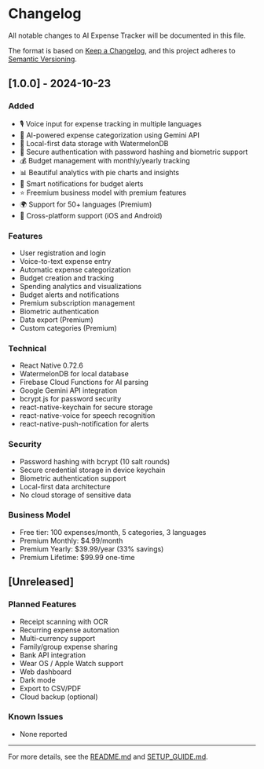 # Changelog

All notable changes to AI Expense Tracker will be documented in this file.

The format is based on [Keep a Changelog](https://keepachangelog.com/en/1.0.0/),
and this project adheres to [Semantic Versioning](https://semver.org/spec/v2.0.0.html).

## [1.0.0] - 2024-10-23

### Added
- 🎙️ Voice input for expense tracking in multiple languages
- 🤖 AI-powered expense categorization using Gemini API
- 💾 Local-first data storage with WatermelonDB
- 🔐 Secure authentication with password hashing and biometric support
- 💰 Budget management with monthly/yearly tracking
- 📊 Beautiful analytics with pie charts and insights
- 🔔 Smart notifications for budget alerts
- ⭐ Freemium business model with premium features
- 🌍 Support for 50+ languages (Premium)
- 📱 Cross-platform support (iOS and Android)

### Features
- User registration and login
- Voice-to-text expense entry
- Automatic expense categorization
- Budget creation and tracking
- Spending analytics and visualizations
- Budget alerts and notifications
- Premium subscription management
- Biometric authentication
- Data export (Premium)
- Custom categories (Premium)

### Technical
- React Native 0.72.6
- WatermelonDB for local database
- Firebase Cloud Functions for AI parsing
- Google Gemini API integration
- bcrypt.js for password security
- react-native-keychain for secure storage
- react-native-voice for speech recognition
- react-native-push-notification for alerts

### Security
- Password hashing with bcrypt (10 salt rounds)
- Secure credential storage in device keychain
- Biometric authentication support
- Local-first data architecture
- No cloud storage of sensitive data

### Business Model
- Free tier: 100 expenses/month, 5 categories, 3 languages
- Premium Monthly: $4.99/month
- Premium Yearly: $39.99/year (33% savings)
- Premium Lifetime: $99.99 one-time

## [Unreleased]

### Planned Features
- Receipt scanning with OCR
- Recurring expense automation
- Multi-currency support
- Family/group expense sharing
- Bank API integration
- Wear OS / Apple Watch support
- Web dashboard
- Dark mode
- Export to CSV/PDF
- Cloud backup (optional)

### Known Issues
- None reported

---

For more details, see the [README.md](README.md) and [SETUP_GUIDE.md](SETUP_GUIDE.md).
